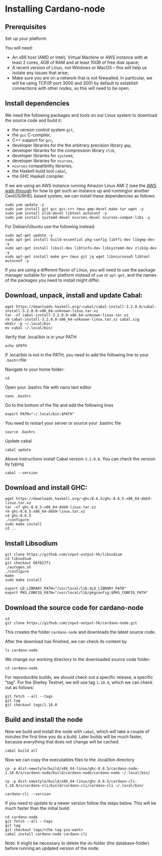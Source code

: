 # Installing Cardano-node

## Prerequisites

Set up your platform:

You will need:

* An x86 host \(AMD or Intel\), Virtual Machine or AWS instance with at least 2 cores, 4GB of RAM and at least 10GB of free disk space;
* A recent version of Linux, not Windows or MacOS – this will help us isolate any issues that arise;
* Make sure you are on a network that is not firewalled. In particular, we will be using TCP/IP port 3000 and 3001 by default to establish connections with other nodes, so this will need to be open.

## Install dependencies

We need the following packages and tools on our Linux system to download the source code and build it:

* the version control system `git`,
* the `gcc` C-compiler,
* C++ support for `gcc`,
* developer libraries for the the arbitrary precision library `gmp`,
* developer libraries for the compression library `zlib`,
* developer libraries for `systemd`,
* developer libraries for `ncurses`,
* `ncurses` compatibility libraries,
* the Haskell build tool `cabal`,
* the GHC Haskell compiler.

If we are using an AWS instance running Amazon Linux AMI 2 \(see the [AWS walk-through](https://github.com/carloslodelar/SPO/tree/baec64ba9efba39d4b60b7824fb4d7b962f2c3e7/getting-started/000_AWS.md) for how to get such an instance up and running\)or another CentOS/RHEL based system, we can install these dependencies as follows:

```
sudo yum update -y
sudo yum install git gcc gcc-c++ tmux gmp-devel make tar wget -y
sudo yum install zlib-devel libtool autoconf -y
sudo yum install systemd-devel ncurses-devel ncurses-compat-libs -y
```

For Debian/Ubuntu use the following instead:

```
sudo apt-get update -y
sudo apt-get install build-essential pkg-config libffi-dev libgmp-dev -y
sudo apt-get install libssl-dev libtinfo-dev libsystemd-dev zlib1g-dev -y
sudo apt-get install make g++ tmux git jq wget libncursesw5 libtool autoconf -y
```

If you are using a different flavor of Linux, you will need to use the package manager suitable for your platform instead of `yum` or `apt-get`, and the names of the packages you need to install might differ.

## Download, unpack, install and update Cabal:

```
wget https://downloads.haskell.org/~cabal/cabal-install-3.2.0.0/cabal-install-3.2.0.0-x86_64-unknown-linux.tar.xz
tar -xf cabal-install-3.2.0.0-x86_64-unknown-linux.tar.xz
rm cabal-install-3.2.0.0-x86_64-unknown-linux.tar.xz cabal.sig
mkdir -p ~/.local/bin
mv cabal ~/.local/bin/
```

Verify that .local/bin is in your PATH

```
echo $PATH
```

If .local/bin is not in the PATH, you need to add the following line to your `.bashrc`file

Navigate to your home folder:

```
cd
```

Open your .bashrc file with nano text editor

```
nano .bashrc
```

Go to the bottom of the file and add the following lines

```
export PATH="~/.local/bin:$PATH"
```

You need to restart your server or source your .bashrc file

```
source .bashrc
```

Update cabal

```
cabal update
```

Above instructions install Cabal version `3.2.0.0`. You can check the version by typing

```
cabal --version
```

## Download and install GHC:

```
wget https://downloads.haskell.org/~ghc/8.6.5/ghc-8.6.5-x86_64-deb9-linux.tar.xz
tar -xf ghc-8.6.5-x86_64-deb9-linux.tar.xz
rm ghc-8.6.5-x86_64-deb9-linux.tar.xz
cd ghc-8.6.5
./configure
sudo make install
cd ..
```

## Install Libsodium

```
git clone https://github.com/input-output-hk/libsodium
cd libsodium
git checkout 66f017f1
./autogen.sh
./configure
make
sudo make install

export LD_LIBRARY_PATH="/usr/local/lib:$LD_LIBRARY_PATH"
export PKG_CONFIG_PATH="/usr/local/lib/pkgconfig:$PKG_CONFIG_PATH"
```

## Download the source code for cardano-node

```
cd
git clone https://github.com/input-output-hk/cardano-node.git
```

This creates the folder `cardano-node` and downloads the latest source code.

After the download has finished, we can check its content by

```
ls cardano-node
```

We change our working directory to the downloaded source code folder:

```
cd cardano-node
```

For reproducible builds, we should check out a specific release, a specific "tag". For the Shelley Testnet, we will use tag `1.18.0`, which we can check out as follows:

```
git fetch --all --tags
git tag
git checkout tags/1.18.0
```

## Build and install the node

Now we build and install the node with `cabal`, which will take a couple of minutes the first time you do a build. Later builds will be much faster, because everything that does not change will be cached.

```
cabal build all
```

Now we can copy the executables files to the .local/bin directory

```
cp -p dist-newstyle/build/x86_64-linux/ghc-8.6.5/cardano-node-1.18.0/x/cardano-node/build/cardano-node/cardano-node ~/.local/bin/
```

```
cp -p dist-newstyle/build/x86_64-linux/ghc-8.6.5/cardano-cli-1.18.0/x/cardano-cli/build/cardano-cli/cardano-cli ~/.local/bin/
```

```
cardano-cli --version
```

If you need to update to a newer version follow the steps below. This will be much faster than the initial build:

```
cd cardano-node
git fetch --all --tags
git tag
git checkout tags/<the-tag-you-want>
cabal install cardano-node cardano-cli
```


_Note:_ It might be necessary to delete the `db`-folder \(the database-folder\) before running an updated version of the node.
